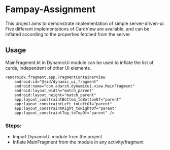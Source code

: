 # Fampay-Assignment

This project aims to demonstrate implementation of simple server-driven-ui. Five different implementations of CardView are available, and can be inflated according to the properties fetched from the server.

## Usage
MainFragment.kt in DynamicUi module can be used to inflate the list of cards, independent of other UI elements. 

```
<androidx.fragment.app.FragmentContainerView
    android:id="@+id/dynamic_ui_fragment"
    android:name="com.adarsh.dynamicui.view.MainFragment"
    android:layout_width="match_parent"
    android:layout_height="match_parent"
    app:layout_constraintBottom_toBottomOf="parent"
    app:layout_constraintLeft_toLeftOf="parent"
    app:layout_constraintRight_toRightOf="parent"
    app:layout_constraintTop_toTopOf="parent" />
```

### Steps:
- Import DynamicUi module from the project
- Inflate MainFragment from the module in any activity/fragment
